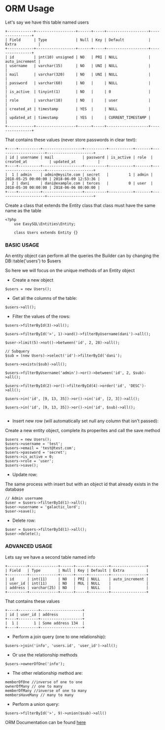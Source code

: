 # ORM Usage

Let's say we have this table named users
```
+------------+------------------+------+-----+-------------------+----------------+
| Field      | Type             | Null | Key | Default           | Extra          |
+------------+------------------+------+-----+-------------------+----------------+
| id         | int(10) unsigned | NO   | PRI | NULL              | auto_increment |
| username   | varchar(15)      | NO   | UNI | NULL              |                |
| mail       | varchar(320)     | NO   | UNI | NULL              |                |
| password   | varchar(60)      | NO   |     | NULL              |                |
| is_active  | tinyint(1)       | NO   |     | 0                 |                |
| role       | varchar(10)      | NO   |     | user              |                |
| created_at | timestamp        | YES  |     | NULL              |                |
| updated_at | timestamp        | YES  |     | CURRENT_TIMESTAMP |                |
+------------+------------------+------+-----+-------------------+----------------+
```
That contains these values (never store passwords in clear text):
```
+----+----------+------------------+----------+-----------+-------+---------------------+---------------------+
| id | username | mail             | password | is_active | role  | created_at          | updated_at          |
+----+----------+------------------+----------+-----------+-------+---------------------+---------------------+
|  1 | admin    | admin@mysite.com | secret   |         1 | admin | 2018-05-25 00:00:00 | 2018-06-09 12:53:36 |
|  2 | dani     | dani@example.com | terces   |         0 | user  | 2018-05-30 00:00:00 | 2018-06-06 00:00:00 |
+----+----------+------------------+----------+-----------+-------+---------------------+---------------------+
```

Create a class that extends the Entity class that class must have the same name as the table

```
<?php
	use EasySQL\Entities\Entity;

	class Users extends Entity {}
```

### BASIC USAGE

An entity object can perform all the queries the Builder can by changing the DB::table('users') to $users

So here we will focus on the unique methods of an Entity object

- Create a new object

```
$users = new Users();
```

- Get all the columns of the table:

```
$users->all();
```

- Filter the values of the rows:

```
$users->filterById(3)->all();

$users->filterById('>', 1)->and()->filterByUsername(dani')->all();

$user->limit(5)->not()->between('id', 2, 28)->all();

// Subquery
$sub = (new Users)->select('id')->filterById('dani');

$users->exists($sub)->all();

$users->filterByUsername('admin')->or()->between('id', 2, $sub)->all();

$users->filterById(2)->or()->filterById(4)->order('id', 'DESC')->all();

$users->in('id', [9, 13, 35])->or()->in('id', [2, 3])->all();

$users->in('id', [9, 13, 35])->or()->in('id', $sub)->all();


```

- Insert new row (will automatically set null any column that isn't passed):

Create a new entity object, complete its properites and call the save method

```
$users = new Users();
$users->username = 'test';
$users->email = 'test@test.com';
$users->password = 'secret';
$users->is_active = 0;
$users->role = 'user';
$users->save();
```

- Update row:

The same process with insert but with an object id that already exists in the database

```
// Admin username
$user = $users->filterById(1)->all();
$user->username = 'galactic_lord';
$user->save();
```

- Delete row:

```
$user = $users->filterById(1)->all();
$user->delete();
```


### ADVANCED USAGE


Lets say we have a second table named info
```
+---------+-------------+------+-----+---------+----------------+
| Field   | Type        | Null | Key | Default | Extra          |
+---------+-------------+------+-----+---------+----------------+
| id      | int(11)     | NO   | PRI | NULL    | auto_increment |
| user_id | int(11)     | NO   | MUL | NULL    |                |
| address | varchar(25) | NO   |     | NULL    |                |
+---------+-------------+------+-----+---------+----------------+
```
That contains these values 
```
+----+---------+-------------------+
| id | user_id | address           |
+----+---------+-------------------+
|  1 |       1 | Some address 134  |
+----+---------+-------------------+
```

- Perform a join query (one to one relationship):

```
$users->join('info', 'users.id', 'user_id')->all();
```

- Or use the relationship methods

```
$users->ownerOfOne('info');
```

- The other relationship method are:

```
memberOfOne //inverse of one to one
ownerOfMany // one to many
memberOfMany //inverse of one to many
membersHaveMany // many to many
```

- Perform a union query:

```
$users->filterById('>', 9)->union($sub)->all()
```

ORM Documentation can be found [here](EasySQL/Src/Entities)